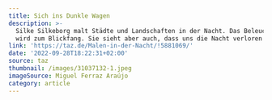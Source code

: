```yaml
---
title: Sich ins Dunkle Wagen
description: >-
  Silke Silkeborg malt Städte und Landschaften in der Nacht. Das Beleuchtete
  wird zum Blickfang. Sie sieht aber auch, dass uns die Nacht verloren geht.
link: 'https://taz.de/Malen-in-der-Nacht/!5881069/'
date: '2022-09-28T18:22:31+02:00'
source: taz
thumbnail: /images/31037132-1.jpeg
imageSource: Miguel Ferraz Araújo
category: article
---
```


